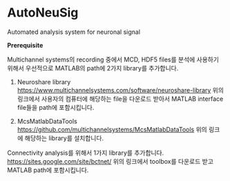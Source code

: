 # AutoNeuSig
Automated analysis system for neuronal signal

**Prerequisite**

Multichannel systems의 recording 중에서 MCD, HDF5 files를 분석에 사용하기 위해서 우선적으로 MATLAB의 path에 2가지 library를 추가합니다.

1. Neuroshare library
https://www.multichannelsystems.com/software/neuroshare-library
위의 링크에서 사용자의 컴퓨터에 해당하는 file을 다운로드 받아서 MATLAB interface file들을 path에 포함시킵니다.

2. McsMatlabDataTools
https://github.com/multichannelsystems/McsMatlabDataTools
위의 링크에 해당하는 library를 설치합니다.

Connectivity analysis를 위해서 1가지 library를 추가합니다.
https://sites.google.com/site/bctnet/
위의 링크에서 toolbox를 다운로드 받고 MATLAB path에 포함시킵니다.

